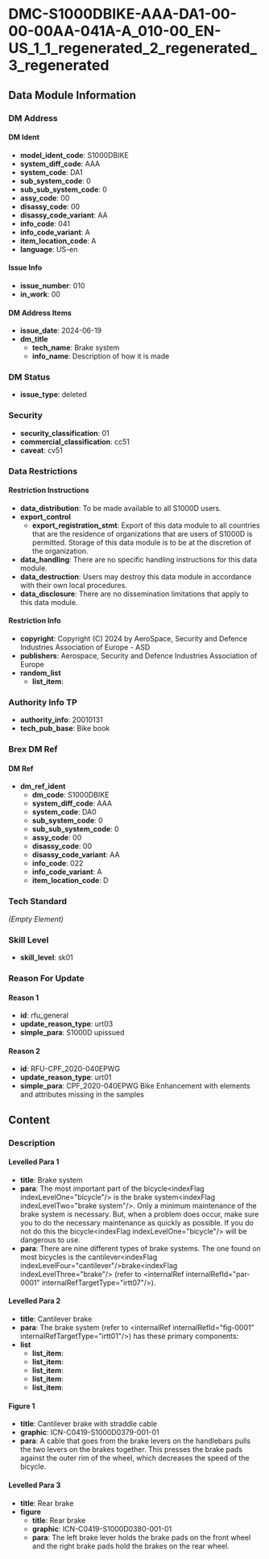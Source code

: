 # DMC-S1000DBIKE-AAA-DA1-00-00-00AA-041A-A_010-00_EN-US_1_1_regenerated_2_regenerated_3_regenerated

## Data Module Information

### DM Address

#### DM Ident

*   **model_ident_code**: S1000DBIKE
*   **system_diff_code**: AAA
*   **system_code**: DA1
*   **sub_system_code**: 0
*   **sub_sub_system_code**: 0
*   **assy_code**: 00
*   **disassy_code**: 00
*   **disassy_code_variant**: AA
*   **info_code**: 041
*   **info_code_variant**: A
*   **item_location_code**: A
*   **language**: US-en

#### Issue Info

*   **issue_number**: 010
*   **in_work**: 00

#### DM Address Items

*   **issue_date**: 2024-06-19
*   **dm_title**
    *   **tech_name**: Brake system
    *   **info_name**: Description of how it is made

### DM Status

*   **issue_type**: deleted

### Security

*   **security_classification**: 01
*   **commercial_classification**: cc51
*   **caveat**: cv51

### Data Restrictions

#### Restriction Instructions

*   **data_distribution**: To be made available to all S1000D users.
*   **export_control**
    *   **export_registration_stmt**: Export of this data module to all countries that are the residence of organizations that are users of S1000D is permitted. Storage of this data module is to be at the discretion of the organization.
*   **data_handling**: There are no specific handling instructions for this data module.
*   **data_destruction**: Users may destroy this data module in accordance with their own local procedures.
*   **data_disclosure**: There are no dissemination limitations that apply to this data module.

#### Restriction Info

*   **copyright**: Copyright (C) 2024 by AeroSpace, Security and Defence Industries Association of Europe - ASD
*   **publishers**: Aerospace, Security and Defence Industries Association of Europe
*   **random_list**
    *   **list_item**: 

### Authority Info TP

*   **authority_info**: 20010131
*   **tech_pub_base**: Bike book

### Brex DM Ref

#### DM Ref

*   **dm_ref_ident**
    *   **dm_code**: S1000DBIKE
    *   **system_diff_code**: AAA
    *   **system_code**: DA0
    *   **sub_system_code**: 0
    *   **sub_sub_system_code**: 0
    *   **assy_code**: 00
    *   **disassy_code**: 00
    *   **disassy_code_variant**: AA
    *   **info_code**: 022
    *   **info_code_variant**: A
    *   **item_location_code**: D

### Tech Standard

*(Empty Element)*

### Skill Level

*   **skill_level**: sk01

### Reason For Update

#### Reason 1

*   **id**: rfu_general
*   **update_reason_type**: urt03
*   **simple_para**: S1000D upissued

#### Reason 2

*   **id**: RFU-CPF_2020-040EPWG
*   **update_reason_type**: urt01
*   **simple_para**: CPF_2020-040EPWG Bike Enhancement with elements and attributes missing in the samples

## Content

### Description

#### Levelled Para 1

*   **title**: Brake system
*   **para**: The most important part of the bicycle&lt;indexFlag indexLevelOne="bicycle"/&gt; is the brake system&lt;indexFlag indexLevelTwo="brake system"/&gt;. Only a minimum maintenance of the brake system is necessary. But, when a problem does occur, make sure you to do the necessary maintenance as quickly as possible. If you do not do this the bicycle&lt;indexFlag indexLevelOne="bicycle"/&gt; will be dangerous to use.
*   **para**: There are nine different types of brake systems. The one found on most bicycles is the cantilever&lt;indexFlag indexLevelFour="cantilever"/&gt;brake&lt;indexFlag indexLevelThree="brake"/&gt; (refer to &lt;internalRef internalRefId="par-0001" internalRefTargetType="irtt07"/&gt;).

#### Levelled Para 2

*   **title**: Cantilever brake
*   **para**: The brake system (refer to &lt;internalRef internalRefId="fig-0001" internalRefTargetType="irtt01"/&gt;) has these primary components:
*   **list**
    *   **list_item**: 
    *   **list_item**: 
    *   **list_item**: 
    *   **list_item**: 
    *   **list_item**: 

#### Figure 1

*   **title**: Cantilever brake with straddle cable
*   **graphic**: ICN-C0419-S1000D0379-001-01
*   **para**: A cable that goes from the brake levers on the handlebars pulls the two levers on the brakes together. This presses the brake pads against the outer rim of the wheel, which decreases the speed of the bicycle.

#### Levelled Para 3

*   **title**: Rear brake
*   **figure**
    *   **title**: Rear brake
    *   **graphic**: ICN-C0419-S1000D0380-001-01
    *   **para**: The left brake lever holds the brake pads on the front wheel and the right brake pads hold the brakes on the rear wheel.